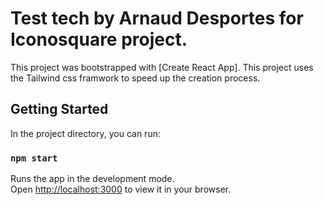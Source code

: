# Test tech by Arnaud Desportes for Iconosquare project.

This project was bootstrapped with [Create React App].
This project uses the Tailwind css framwork to speed up the creation process.

## Getting Started

In the project directory, you can run:

### `npm start`

Runs the app in the development mode.\
Open [http://localhost:3000](http://localhost:3000) to view it in your browser.
